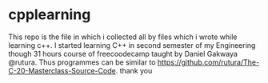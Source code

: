 # cpplearning
This repo is the file in which i collected all by files which i wrote while learning c++.
I started learning C++ in second semester of my Engineering though 31 hours course of freecoodecamp taught by Daniel Gakwaya @rutura.
Thus programmes can be similar to https://github.com/rutura/The-C-20-Masterclass-Source-Code.
thank you
